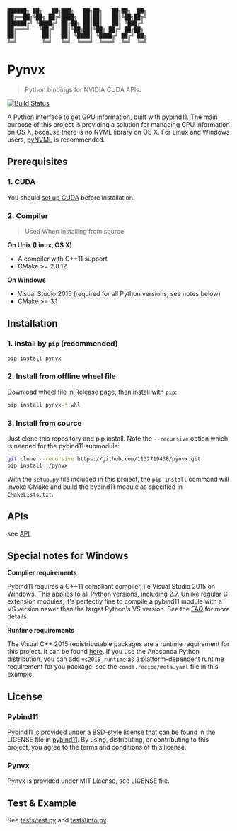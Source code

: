 
```
██████╗ ██╗   ██╗███╗   ██╗██╗   ██╗██╗  ██╗
██╔══██╗╚██╗ ██╔╝████╗  ██║██║   ██║╚██╗██╔╝
██████╔╝ ╚████╔╝ ██╔██╗ ██║██║   ██║ ╚███╔╝
██╔═══╝   ╚██╔╝  ██║╚██╗██║╚██╗ ██╔╝ ██╔██╗
██║        ██║   ██║ ╚████║ ╚████╔╝ ██╔╝ ██╗
╚═╝        ╚═╝   ╚═╝  ╚═══╝  ╚═══╝  ╚═╝  ╚═╝
```


# Pynvx
> Python bindings for NVIDIA CUDA APIs.

[![Build Status](https://travis-ci.org/1132719438/pynvx.svg?branch=master)](https://travis-ci.org/1132719438/pynvx)

A Python interface to get GPU information, built with [pybind11](https://github.com/pybind/pybind11). The main purpose of this project is providing a solution for managing GPU information on OS X, because there is no NVML library on OS X. For Linux and Windows users, [pyNVML](https://pythonhosted.org/nvidia-ml-py/) is recommended.


## Prerequisites

### 1. CUDA

You should [set up CUDA](https://docs.nvidia.com/cuda/index.html#installation-guides) before installation.

### 2. Compiler

> Used When installing from source

**On Unix (Linux, OS X)**

* A compiler with C++11 support
* CMake >= 2.8.12

**On Windows**

* Visual Studio 2015 (required for all Python versions, see notes below)
* CMake >= 3.1


## Installation

### 1. Install by `pip` (recommended)

```bash
pip install pynvx
```

### 2. Install from offline wheel file

Download wheel file in [Release page](https://github.com/1132719438/pynvx/releases), then install with `pip`:

```bash
pip install pynvx-*.whl
```

### 3. Install from source

Just clone this repository and pip install. Note the `--recursive` option which is
needed for the pybind11 submodule:

```bash
git clone --recursive https://github.com/1132719438/pynvx.git
pip install ./pynvx
```

With the `setup.py` file included in this project, the `pip install` command will
invoke CMake and build the pybind11 module as specified in `CMakeLists.txt`.


## APIs

see [API](https://github.com/1132719438/pynvx/blob/master/API.md)

## Special notes for Windows

**Compiler requirements**

Pybind11 requires a C++11 compliant compiler, i.e Visual Studio 2015 on Windows.
This applies to all Python versions, including 2.7. Unlike regular C extension
modules, it's perfectly fine to compile a pybind11 module with a VS version newer
than the target Python's VS version. See the [FAQ] for more details.

**Runtime requirements**

The Visual C++ 2015 redistributable packages are a runtime requirement for this
project. It can be found [here][vs2015_runtime]. If you use the Anaconda Python
distribution, you can add `vs2015_runtime` as a platform-dependent runtime
requirement for you package: see the `conda.recipe/meta.yaml` file in this example.


## License

### Pybind11

Pybind11 is provided under a BSD-style license that can be found in the LICENSE file in [pybind11](https://github.com/pybind/pybind11). By using, distributing, or contributing to this project, you agree to the
terms and conditions of this license.

### Pynvx
Pynvx is provided under MIT License, see LICENSE file.

## Test & Example

See [tests\test.py](https://github.com/1132719438/pynvx/blob/master/tests/test.py) and [tests\info.py](https://github.com/1132719438/pynvx/blob/master/tests/info.py).

[FAQ]: http://pybind11.rtfd.io/en/latest/faq.html#working-with-ancient-visual-studio-2009-builds-on-windows
[vs2015_runtime]: https://www.microsoft.com/en-us/download/details.aspx?id=48145